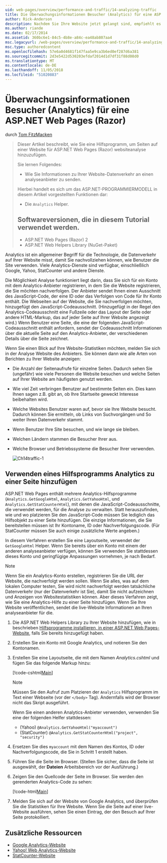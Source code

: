 ```yaml
---
uid: web-pages/overview/performance-and-traffic/14-analyzing-traffic
title: Die Überwachungsinformationen Besucher (Analytics) für eine ASP.NET-Webseiten (Razor) Standort | Microsoft-Dokumentation
author: Rick-Anderson
description: Nachdem Sie Ihre Website jetzt gelangt sind, empfiehlt es sich um Ihre Website-Datenverkehr zu analysieren.
ms.author: riande
ms.date: 02/17/2014
ms.assetid: 360bc6e1-84c5-4b8e-a84c-ea48ab807aa4
msc.legacyurl: /web-pages/overview/performance-and-traffic/14-analyzing-traffic
msc.type: authoredcontent
ms.openlocfilehash: 57e6a0d4681f147faa5e9ca3b6ed0ef287d6a381
ms.sourcegitcommit: 2d3e5422d530203efdaf2014d1d7df31f88d08d0
ms.translationtype: MT
ms.contentlocale: de-DE
ms.lasthandoff: 11/05/2018
ms.locfileid: "51020883"
---
```

<a name="tracking-visitor-information-analytics-for-an-aspnet-web-pages-razor-site"></a>Überwachungsinformationen Besucher (Analytics) für eine ASP.NET Web Pages (Razor)
====================
durch [Tom FitzMacken](https://github.com/tfitzmac)

> Dieser Artikel beschreibt, wie Sie eine Hilfsprogramm, um Seiten auf einer Website für ASP.NET Web Pages (Razor) websiteanalyse hinzuzufügen.
> 
> Sie lernen Folgendes:
> 
> - Wie Sie Informationen zu Ihrer Website-Datenverkehr an einen analyseanbieter zu senden.
> 
> Hierbei handelt es sich um das ASP.NET-PROGRAMMIERMODELL in diesem Artikel vorgestellten Funktionen dar:
> 
> - Die `Analytics` Helper.
>   
> 
> ## <a name="software-versions-used-in-the-tutorial"></a>Softwareversionen, die in diesem Tutorial verwendet werden.
> 
> 
> - ASP.NET Web Pages (Razor) 2
> - ASP.NET Web Helpers Library (NuGet-Paket)


Analytics ist ein allgemeiner Begriff für die Technologie, die Datenverkehr auf Ihrer Website misst, damit Sie nachvollziehen können, wie Benutzer die Site verwenden. Viele Analytics-Dienste sind verfügbar, einschließlich Google, Yahoo, StatCounter und andere Dienste.

Die Möglichkeit Analyse funktioniert liegt darin, dass Sie sich für ein Konto mit dem Analytics-Anbieter registrieren, in dem Sie die Website registrieren, die Sie möchten nachverfolgen. Der Anbieter sendet Ihnen einen Ausschnitt des JavaScript-Code, der eine ID oder das Verfolgen von Code für Ihr Konto enthält. Die Webseiten auf der Website, die Sie nachverfolgen möchten, hinzugefügt den JavaScript-Codeausschnitt. (Hinzugefügt in der Regel den Analytics-Codeausschnitt eine Fußzeile oder das Layout der Seite oder andere HTML-Markup, das auf jeder Seite auf Ihrer Website angezeigt wird.) Wenn Benutzer eine Seite, die eine der folgenden JavaScript-Codeausschnitt enthält anfordern, sendet der Codeausschnitt Informationen über die aktuelle Seite auf den Analytics-Anbieter, der verschiedenen Details über die Seite zeichnet.

Wenn Sie einen Blick auf Ihre Website-Statistiken möchten, melden Sie sich in der Analyse Website des Anbieters. Sie können dann wie alle Arten von Berichten zu Ihrer Website anzeigen:

- Die Anzahl der Seitenaufrufe für einzelne Seiten. Dadurch sehen Sie (ungefähr) wie viele Personen die Website besuchen und welche Seiten auf Ihrer Website am häufigsten genutzt werden.
- Wie viel Zeit verbringen Benutzer auf bestimmte Seiten ein. Dies kann Ihnen sagen z.B. gibt an, ob Ihre Startseite geweckt Interesse beibehalten wird.
- Welche Websites Benutzer waren auf, bevor sie Ihre Website besucht. Dadurch können Sie ermitteln, ob Links von Suchvorgängen und So weiter Ihren Datenverkehr stammt.
- Wenn Benutzer Ihre Site besuchen, und wie lange sie bleiben.
- Welchen Ländern stammen die Besucher Ihrer aus.
- Welche Browser und Betriebssysteme die Besucher Ihrer verwenden.

    ![Ch14traffic-1](14-analyzing-traffic/_static/image1.jpg)

## <a name="using-a-helper-to-add-analytics-to-a-page"></a>Verwenden eines Hilfsprogramms Analytics zu einer Seite hinzufügen

ASP.NET Web Pages enthält mehrere Analytics-Hilfsprogramme (`Analytics.GetGoogleHtml`, `Analytics.GetYahooHtml`, und `Analytics.GetStatCounterHtml`), mit denen die JavaScript-Codeausschnitte, die verwendet werden, für die Analyse zu verwalten. Statt herauszufinden, wie und wo platzieren Sie den JavaScript-Code müssen Sie lediglich das Hilfsobjekt zu einer Seite hinzufügen. Die einzige Informationen, die Sie bereitstellen müssen ist Ihr Kontoname, ID oder Nachverfolgungscode. (Für StatCounter müssen Sie auch einige zusätzliche Werte angeben.)

In diesem Verfahren erstellen Sie eine Layoutseite, verwendet der `GetGoogleHtml` Helper. Wenn Sie bereits über ein Konto mit einem der anderen analyseanbieter verfügen, können Sie verwenden Sie stattdessen dieses Konto und geringfügige Anpassungen vornehmen, je nach Bedarf.

> [!NOTE]
> Wenn Sie ein Analytics-Konto erstellen, registrieren Sie die URL der Website, die nachverfolgt werden sollen. Wenn Sie alles, was auf dem lokalen Computer testen, Sie wird nicht nachverfolgt werden tatsächliche Datenverkehr (nur der Datenverkehr ist Sie), damit Sie nicht aufzeichnen und Anzeigen von Websitestatistiken können. Aber dieses Verfahren zeigt, wie Sie eine Analytics-Hilfe zu einer Seite hinzufügen. Wenn Sie Ihre Website veröffentlichen, sendet die live-Website Informationen an Ihren analyseanbieter für die.


1. Die ASP.NET Web Helpers Library zu Ihrer Website hinzufügen, wie in beschrieben [Hilfsprogramme installieren, in einer ASP.NET Web Pages-Website](https://go.microsoft.com/fwlink/?LinkId=252372), falls Sie bereits hinzugefügt haben.
2. Erstellen Sie ein Konto mit Google Analytics, und notieren Sie den Kontonamen.
3. Erstellen Sie eine Layoutseite, die mit dem Namen *Analytics.cshtml* und fügen Sie das folgende Markup hinzu:

    [!code-cshtml[Main](14-analyzing-traffic/samples/sample1.cshtml)]

    > [!NOTE]
    > Müssen Sie den Aufruf zum Platzieren der `Analytics` Hilfsprogramm im Text einer Webseite (vor der `</body>` Tag). Andernfalls wird der Browser nicht das Skript ausgeführt.

    Wenn Sie einen anderen Analytics-Anbieter verwenden, verwenden Sie eine der folgenden Helfer stattdessen:

    - (Yahoo) `@Analytics.GetYahooHtml("myaccount")`
    - (StatCounter) `@Analytics.GetStatCounterHtml("project", "security")`
4. Ersetzen Sie dies `myaccount` mit dem Namen des Kontos, ID oder Nachverfolgungscode, die Sie in Schritt 1 erstellt haben.
5. Führen Sie die Seite im Browser. (Stellen Sie sicher, dass die Seite ist ausgewählt, der **Dateien** Arbeitsbereich vor der Ausführung.)
6. Zeigen Sie den Quellcode der Seite im Browser. Sie werden den gerenderten Analytics-Code zu sehen:

    [!code-html[Main](14-analyzing-traffic/samples/sample2.html)]
7. Melden Sie sich auf der Website von Google Analytics, und überprüfen Sie die Statistiken für Ihre Website. Wenn Sie die Seite auf einer live-Website ausführen, sehen Sie einen Eintrag, der den Besuch auf Ihrer Seite protokolliert.

<a id="Additional_Resources"></a>
## <a name="additional-resources"></a>Zusätzliche Ressourcen

- [Google Analytics-Website](https://www.google.com/analytics/)
- [Yahoo! Web Analytics-Website](http://help.yahoo.com/l/us/yahoo/ywa/)
- [StatCounter-Website](http://statcounter.com/)
